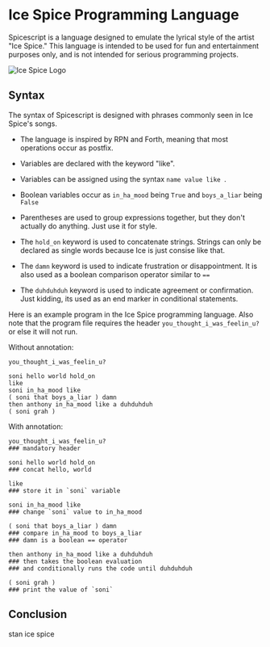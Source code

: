 # Ice Spice Programming Language

Spicescript is a language designed to emulate the lyrical style of the artist "Ice Spice." This language is intended to be used for fun and entertainment purposes only, and is not intended for serious programming projects.

![Ice Spice Logo](https://i.imgur.com/C8Q8RxT.jpg)
## Syntax

The syntax of Spicescript is designed with phrases commonly seen in Ice Spice's songs.

- The language is inspired by RPN and Forth, meaning that most operations occur as postfix.
- Variables are declared with the keyword "like".
-  Variables can be assigned using the syntax `name value like `.
- Boolean variables occur as ``in_ha_mood`` being ``True`` and ``boys_a_liar`` being ``False``
- Parentheses are used to group expressions together, but they don't actually do anything. Just use it for style.

- The `hold_on` keyword is used to concatenate strings. Strings can only be declared as single words because Ice is just consise like that.
- The `damn` keyword is used to indicate frustration or disappointment. It is also used as a boolean comparison operator similar to ``==``
- The `duhduhduh` keyword is used to indicate agreement or confirmation. Just kidding, its used as an end marker in conditional statements.

Here is an example program in the Ice Spice programming language. Also note that the program file requires the header ``you_thought_i_was_feelin_u?``or else it will not run.

Without annotation:
```
you_thought_i_was_feelin_u?

soni hello world hold_on 
like
soni in_ha_mood like
( soni that boys_a_liar ) damn 
then anthony in_ha_mood like a duhduhduh
( soni grah )
```
With annotation:
```
you_thought_i_was_feelin_u?
### mandatory header

soni hello world hold_on 
### concat hello, world 

like
### store it in `soni` variable

soni in_ha_mood like
### change `soni` value to in_ha_mood

( soni that boys_a_liar ) damn 
### compare in_ha_mood to boys_a_liar
### damn is a boolean == operator

then anthony in_ha_mood like a duhduhduh
### then takes the boolean evaluation
### and conditionally runs the code until duhduhduh

( soni grah )
### print the value of `soni`
```


## Conclusion

stan ice spice


